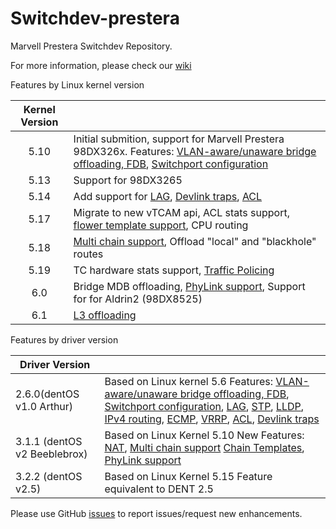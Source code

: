 # Switchdev-prestera
Marvell Prestera Switchdev Repository. 

For more information, please check our [wiki](../../wiki)

Features by Linux kernel version

| Kernel Version ||
| :-----------: | ------------- |
| 5.10 | Initial submition, support for Marvell Prestera 98DX326x. Features: [VLAN-aware/unaware bridge offloading, FDB](../../wiki/bridge-and-vlan), [Switchport configuration](../../wiki/switch-port-configuration)|
| 5.13 | Support for 98DX3265 |
| 5.14 | Add support for [LAG](../../wiki/link-aggregation-(lag)), [Devlink traps](../../wiki/Devlink), [ACL](../../wiki/ACL)|
| 5.17 | Migrate to new vTCAM api, ACL stats support, [flower template support](../../wiki/Chain-Support#chain-template-support), CPU routing |
| 5.18 | [Multi chain support](../../wiki/Chain-Support), Offload "local" and "blackhole" routes  |
| 5.19 | TC hardware stats support, [Traffic Policing](../../wiki/Traffic-Policing) |
| 6.0  | Bridge MDB offloading, [PhyLink support](https://www.kernel.org/doc/html/latest/networking/sfp-phylink.html),  Support for for Aldrin2 (98DX8525) |
| 6.1  | [L3 offloading](https://github.com/Marvell-switching/switchdev-prestera/wiki/static-route) 

Features by driver version


| Driver Version ||
| ------------- | ------------- |
| 2.6.0(dentOS v1.0 Arthur) |  Based on Linux kernel 5.6    Features: [VLAN-aware/unaware bridge offloading, FDB](../../wiki/bridge-and-vlan), [Switchport configuration](../../wiki/switch-port-configuration), [LAG](../../wiki/link-aggregation-(lag)), [STP](../../wiki/STP-Configuration), [LLDP](../../wiki/link-layer-discovery-protocol-(lldp)), [IPv4 routing](../../wiki/static-route), [ECMP](../../wiki/equal-cost-multi-path-(ecmp)), [VRRP](../../wiki/virtual-router-redundancy-protocol-(vrrp)), [ACL](../../wiki/ACL), [Devlink traps](../../wiki/Devlink)|
| 3.1.1  (dentOS v2 Beeblebrox) | Based on Linux Kernel 5.10  New Features: [NAT](../../wiki/NAT-overview), [Multi chain support](../../wiki/Chain-Support) [Chain Templates](../../wiki/Chain-Support#chain-template-support), [PhyLink support](https://www.kernel.org/doc/html/latest/networking/sfp-phylink.html) |
| 3.2.2 (dentOS v2.5) | Based on Linux Kernel 5.15  Feature equivalent to DENT 2.5 |

Please use GitHub [issues](../../issues) to report issues/request new enhancements.
